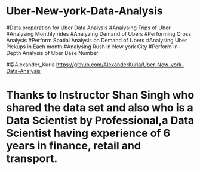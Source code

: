 # Uber-New-york-Data-Analysis
#Data preparation for Uber Data Analysis
#Analysing Trips of Uber
#Analysing Monthly rides
#Analyzing Demand of Ubers
#Performing Cross Analysis
#Perform Spatial Analysis on Demand of Ubers
#Analysing Uber Pickups in Each month
#Analysing Rush in New york City
#Perform In-Depth Analysis of Uber Base Number

#@Alexander_Kuria https://github.com/AlexanderKuria/Uber-New-york-Data-Analysis
# Thanks to Instructor Shan Singh  who shared the data set and also who is a Data Scientist by Professional,a Data Scientist having experience of 6 years in finance, retail and transport.
